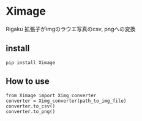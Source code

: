 # Ximage

Rigaku 拡張子がimgのラウエ写真のcsv, pngへの変換

## install
```
pip install Ximage
```

## How to use
```
from Ximage import Ximg_converter
converter = Ximg_converter(path_to_img_file)
converter.to_csv()
converter.to_png()
```